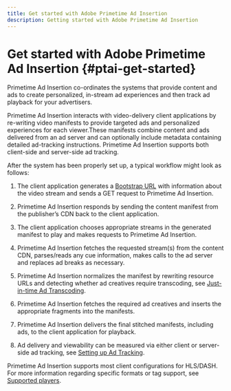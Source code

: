 ```yaml
---
title: Get started with Adobe Primetime Ad Insertion
description: Getting started with Adobe Primetime Ad Insertion
---
```


# Get started with Adobe Primetime Ad Insertion {#ptai-get-started}

Primetime Ad Insertion co-ordinates the systems that provide content and ads to create personalized, in-stream ad experiences and then track ad playback for your advertisers.

Primetime Ad Insertion interacts with video-delivery client applications by re-writing video manifests to provide targeted ads and personalized experiences for each viewer.These manifests combine content and ads delivered from an ad server and can optionally include metadata containing detailed ad-tracking instructions. Primetime Ad Insertion supports both client-side and server-side ad tracking.

After the system has been properly set up, a typical workflow might look as follows:

1. The client application generates a [Bootstrap URL](/help/primetime-ad-insertion/technical-reference/bootstrap-api.md) with information about the video stream and sends a GET request to Primetime Ad Insertion.

1. Primetime Ad Insertion responds by sending the content manifest from the publisher’s CDN back to the client application.

1. The client application chooses appropriate streams in the generated manifest to play and makes requests to Primetime Ad Insertion.

1. Primetime Ad Insertion fetches the requested stream(s) from the content CDN, parses/reads any cue information, makes calls to the ad server and replaces ad breaks as necessary.

1. Primetime Ad Insertion normalizes the manifest by rewriting resource URLs and detecting whether ad creatives require transcoding, see [Just-in-time Ad Transcoding](/help/primetime-ad-insertion/just-in-time-transcoding/jit-transcoding-overview.md).

1. Primetime Ad Insertion fetches the required ad creatives and inserts the appropriate fragments into the manifests.

1. Primetime Ad Insertion delivers the final stitched manifests, including ads, to the client application for playback.

1. Ad delivery and viewability can be measured via either client or server-side ad tracking, see [Setting up Ad Tracking](/help/primetime-ad-insertion/getting-started/set-up-ad-tracking.md).

Primetime Ad Insertion supports most client configurations for HLS/DASH. For more information regarding specific formats or tag support, see [Supported players](/help/primetime-ad-insertion/technical-reference/supported-players.md).